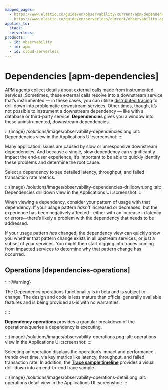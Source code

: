 ```yaml
---
mapped_pages:
  - https://www.elastic.co/guide/en/observability/current/apm-dependencies.html
  - https://www.elastic.co/guide/en/serverless/current/observability-apm-dependencies.html
applies_to:
  stack:
  serverless:
products:
  - id: observability
  - id: apm
  - id: cloud-serverless
---
```


# Dependencies [apm-dependencies]

APM agents collect details about external calls made from instrumented services. Sometimes, these external calls resolve into a downstream service that’s instrumented — in these cases, you can utilize [distributed tracing](/solutions/observability/apm/trace-sample-timeline.md#distributed-tracing) to drill down into problematic downstream services. Other times, though, it’s not possible to instrument a downstream dependency — like with a database or third-party service. **Dependencies** gives you a window into these uninstrumented, downstream dependencies.

:::{image} /solutions/images/observability-dependencies.png
:alt: Dependencies view in the Applications UI
:screenshot:
:::

Many application issues are caused by slow or unresponsive downstream dependencies. And because a single, slow dependency can significantly impact the end-user experience, it’s important to be able to quickly identify these problems and determine the root cause.

Select a dependency to see detailed latency, throughput, and failed transaction rate metrics.

:::{image} /solutions/images/observability-dependencies-drilldown.png
:alt: Dependencies drilldown view in the Applications UI
:screenshot:
:::

When viewing a dependency, consider your pattern of usage with that dependency. If your usage pattern *hasn’t* increased or decreased, but the experience has been negatively affected—either with an increase in latency or errors—there’s likely a problem with the dependency that needs to be addressed.

If your usage pattern *has* changed, the dependency view can quickly show you whether that pattern change exists in all upstream services, or just a subset of your services. You might then start digging into traces coming from impacted services to determine why that pattern change has occurred.

## Operations [dependencies-operations]

::::{Warning}

The Dependency operations functionality is in beta and is subject to change. The design and code is less mature than official generally available features and is being provided as-is with no warranties.

::::

**Dependency operations** provides a granular breakdown of the operations/queries a dependency is executing.

:::{image} /solutions/images/observability-operations.png
:alt: operations view in the Applications UI
:screenshot:
:::

Selecting an operation displays the operation’s impact and performance trends over time, via key metrics like latency, throughput, and failed transaction rate. In addition, the [**Trace sample timeline**](/solutions/observability/apm/trace-sample-timeline.md) provides a visual drill-down into an end-to-end trace sample.

:::{image} /solutions/images/observability-operations-detail.png
:alt: operations detail view in the Applications UI
:screenshot:
:::
